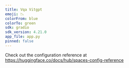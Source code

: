 ```yaml
---
title: Vqa Vitgpt
emoji: 📉
colorFrom: blue
colorTo: green
sdk: gradio
sdk_version: 4.21.0
app_file: app.py
pinned: false
---
```


Check out the configuration reference at https://huggingface.co/docs/hub/spaces-config-reference
